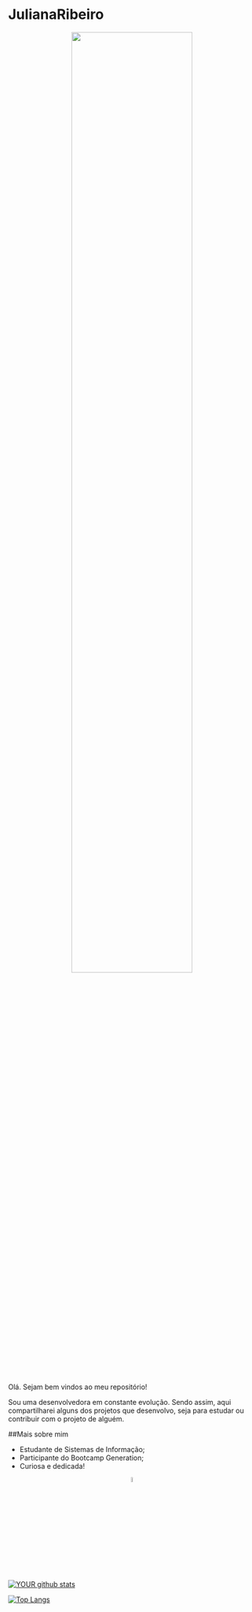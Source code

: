 # JulianaRibeiro

<p align="center">
<img width="70%" src="https://github.com/JuRibeiro/JulianaRibeiro/blob/main/img/mulheres-na-tech.jpg">
</p>

Olá. Sejam bem vindos ao meu repositório!

Sou uma desenvolvedora em constante evolução. Sendo assim, aqui compartilharei alguns dos projetos que desenvolvo, seja para estudar ou contribuir com o projeto de alguém.

##Mais sobre mim 
- Estudante de Sistemas de Informação;
- Participante do Bootcamp Generation;
- Curiosa e dedicada!

<p align="center">
<a href="https://www.linkedin.com/in/juliana-ribeiro-b71316153/">
<img width="5%"src="https://github.com/JuRibeiro/JulianaRibeiro/blob/main/img/linkedin.png"> 
</p>
 

![YOUR github stats](https://github-readme-stats.vercel.app/api?username=JuRibeiro)

[![Top Langs](https://github-readme-stats.vercel.app/api/top-langs/?username=JuRibeiro)](https://github.com/JuRibeiro?tab=repositories)
